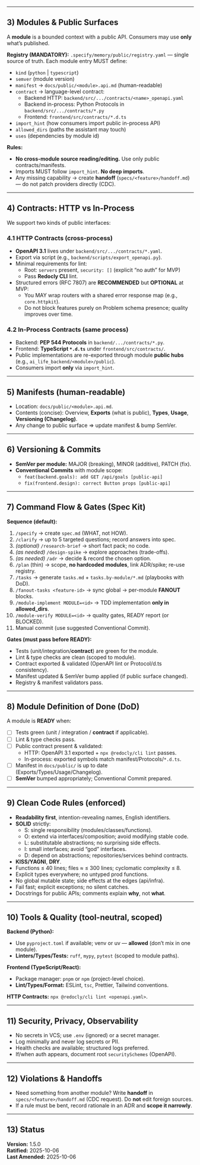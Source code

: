 
---

## 3) Modules & Public Surfaces
A **module** is a bounded context with a public API. Consumers may use **only** what’s published.

**Registry (MANDATORY):** `.specify/memory/public/registry.yaml` — single source of truth.
Each module entry MUST define:
- `kind` (`python` | `typescript`)
- `semver` (module version)
- `manifest` → `docs/public/<module>.api.md` (human-readable)
- `contract` → language-level contract:
  - Backend HTTP: `backend/src/.../contracts/<name>_openapi.yaml`
  - Backend in-process: Python Protocols in `backend/src/.../contracts/*.py`
  - Frontend: `frontend/src/contracts/*.d.ts`
- `import_hint` (how consumers import public in-process API)
- `allowed_dirs` (paths the assistant may touch)
- `uses` (dependencies by module id)

**Rules:**
- **No cross-module source reading/editing.** Use only public contracts/manifests.
- Imports MUST follow `import_hint`. **No deep imports**.
- Any missing capability → create **handoff** (`specs/<feature>/handoff.md`) — do not patch providers directly (CDC).

---

## 4) Contracts: HTTP vs In-Process
We support two kinds of public interfaces:

### 4.1 HTTP Contracts (cross-process)
- **OpenAPI 3.1** lives under `backend/src/.../contracts/*.yaml`.
- Export via script (e.g., `backend/scripts/export_openapi.py`).
- Minimal requirements for lint:
  - Root: `servers` present, `security: []` (explicit “no auth” for MVP)
  - Pass **Redocly CLI** lint.
- Structured errors (RFC 7807) are **RECOMMENDED** but **OPTIONAL** at MVP:
  - You MAY wrap routers with a shared error response map (e.g., `core.httpkit`).
  - Do not block features purely on Problem schema presence; quality improves over time.

### 4.2 In-Process Contracts (same process)
- Backend: **PEP 544 Protocols** in `backend/.../contracts/*.py`.
- Frontend: **TypeScript `*.d.ts`** under `frontend/src/contracts/`.
- Public implementations are re-exported through module **public hubs** (e.g., `ai_life_backend/<module>/public`).
- Consumers import **only** via `import_hint`.

---

## 5) Manifests (human-readable)
- Location: `docs/public/<module>.api.md`.
- Contents (concise): Overview, **Exports** (what is public), **Types**, **Usage**, **Versioning (Changelog)**.
- Any change to public surface ⇒ update manifest & bump SemVer.

---

## 6) Versioning & Commits
- **SemVer per module:** MAJOR (breaking), MINOR (additive), PATCH (fix).
- **Conventional Commits** with module scope:
  - `feat(backend.goals): add GET /api/goals [public-api]`
  - `fix(frontend.design): correct Button props [public-api]`

---

## 7) Command Flow & Gates (Spec Kit)
**Sequence (default):**
1. `/specify` → create `spec.md` (WHAT, not HOW).
2. `/clarify` → up to 5 targeted questions; record answers into spec.
3. *(optional)* `/research-brief` → short fact pack; no code.
4. *(as needed)* `/design-spike` → explore approaches (trade-offs).
5. *(as needed)* `/adr` → decide & record the chosen option.
6. `/plan` (thin) → scope, **no hardcoded modules**, link ADR/spike; re-use registry.
7. `/tasks` → generate `tasks.md` + `tasks.by-module/*.md` (playbooks with DoD).
8. `/fanout-tasks <feature-id>` → sync global → per-module **FANOUT** blocks.
9. `/module-implement MODULE=<id>` → TDD implementation **only in allowed_dirs**.
10. `/module-verify MODULE=<id>` → quality gates, READY report (or BLOCKED).
11. Manual commit (use suggested Conventional Commit).

**Gates (must pass before READY):**
- Tests (unit/integration/**contract**) are green for the module.
- Lint & type checks are clean (scoped to module).
- Contract exported & validated (OpenAPI lint or Protocol/d.ts consistency).
- Manifest updated & SemVer bump applied (if public surface changed).
- Registry & manifest validators pass.

---

## 8) Module Definition of Done (DoD)
A module is **READY** when:
- [ ] Tests green (unit / integration / **contract** if applicable).
- [ ] Lint & type checks pass.
- [ ] Public contract present & validated:
  - HTTP: OpenAPI 3.1 exported + `npx @redocly/cli lint` passes.
  - In-process: exported symbols match manifest/Protocols/`*.d.ts`.
- [ ] Manifest in `docs/public/` is up to date (Exports/Types/Usage/Changelog).
- [ ] **SemVer** bumped appropriately; Conventional Commit prepared.

---

## 9) Clean Code Rules (enforced)
- **Readability first**, intention-revealing names, English identifiers.
- **SOLID** strictly:
  - S: single responsibility (modules/classes/functions).
  - O: extend via interfaces/composition; avoid modifying stable code.
  - L: substitutable abstractions; no surprising side effects.
  - I: small interfaces; avoid “god” interfaces.
  - D: depend on abstractions; repositories/services behind contracts.
- **KISS/YAGNI**, **DRY**.
- Functions ≤ 40 lines; files ≈ ≤ 300 lines; cyclomatic complexity ≤ 8.
- Explicit types everywhere; no untyped prod functions.
- No global mutable state; side effects at the edges (api/infra).
- Fail fast; explicit exceptions; no silent catches.
- Docstrings for public APIs; comments explain **why**, not **what**.

---

## 10) Tools & Quality (tool-neutral, scoped)
**Backend (Python):**
- Use `pyproject.toml` if available; venv or uv — **allowed** (don’t mix in one module).
- **Linters/Types/Tests:** `ruff`, `mypy`, `pytest` (scoped to module paths).

**Frontend (TypeScript/React):**
- Package manager: `pnpm` or `npm` (project-level choice).
- **Lint/Types/Format:** ESLint, `tsc`, Prettier, Tailwind conventions.

**HTTP Contracts:** `npx @redocly/cli lint <openapi.yaml>`.

---

## 11) Security, Privacy, Observability
- No secrets in VCS; use `.env` (ignored) or a secret manager.
- Log minimally and never log secrets or PII.
- Health checks are available; structured logs preferred.
- If/when auth appears, document root `securitySchemes` (OpenAPI).

---

## 12) Violations & Handoffs
- Need something from another module? Write **handoff** in `specs/<feature>/handoff.md` (CDC request). Do **not** edit foreign sources.
- If a rule must be bent, record rationale in an ADR and **scope it narrowly**.

---

## 13) Status
**Version:** 1.5.0  
**Ratified:** 2025-10-06  
**Last Amended:** 2025-10-06
